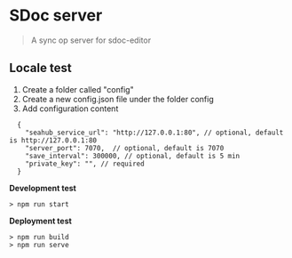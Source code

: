 # SDoc server
> A sync op server for sdoc-editor

## Locale test

1. Create a folder called "config"
2. Create a new config.json file under the folder config
3. Add configuration content
```
  {
    "seahub_service_url": "http://127.0.0.1:80", // optional, default is http://127.0.0.1:80
    "server_port": 7070,  // optional, default is 7070
    "save_interval": 300000, // optional, default is 5 min
    "private_key": "", // required
  }
```

**Development test**
```
> npm run start
```

**Deployment test**
```
> npm run build
> npm run serve
```